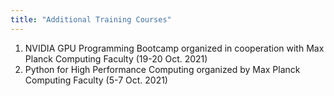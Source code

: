 ```yaml
---
title: "Additional Training Courses"
---
```

1. NVIDIA GPU Programming Bootcamp organized in cooperation with Max Planck Computing Faculty (19-20 Oct. 2021)
2. Python for High Performance Computing organized by Max Planck Computing Faculty (5-7 Oct. 2021)
